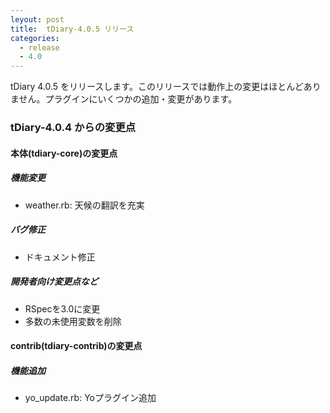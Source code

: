 ```yaml
---
leyout: post
title:  tDiary-4.0.5 リリース
categories:
  - release
  - 4.0
---
```

tDiary 4.0.5 をリリースします。このリリースでは動作上の変更はほとんどありません。プラグインにいくつかの追加・変更があります。

### tDiary-4.0.4 からの変更点

#### 本体(tdiary-core)の変更点

##### 機能変更
* weather.rb: 天候の翻訳を充実

##### バグ修正
* ドキュメント修正

##### 開発者向け変更点など
* RSpecを3.0に変更
* 多数の未使用変数を削除

#### contrib(tdiary-contrib)の変更点

##### 機能追加
* yo_update.rb: Yoプラグイン追加

